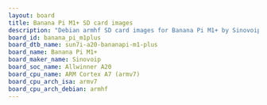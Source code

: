 ```yaml
---
layout: board
title: Banana Pi M1+ SD card images
description: "Debian armhf SD card images for Banana Pi M1+ by Sinovoip, SoC: Allwinner A20, CPU ISA: armv7"
board_id: banana_pi_m1plus
board_dtb_name: sun7i-a20-bananapi-m1-plus
board_name: Banana Pi M1+
board_maker_name: Sinovoip
board_soc_name: Allwinner A20
board_cpu_name: ARM Cortex A7 (armv7)
board_cpu_arch_isa: armv7
board_cpu_arch_debian: armhf
---
```

